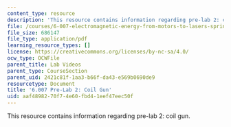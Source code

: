 ```yaml
---
content_type: resource
description: 'This resource contains information regarding pre-lab 2: coil gun.'
file: /courses/6-007-electromagnetic-energy-from-motors-to-lasers-spring-2011/aaf4898270f74e60fbd41eef47eec50f_MIT6_007S11_lab2_pre.pdf
file_size: 686147
file_type: application/pdf
learning_resource_types: []
license: https://creativecommons.org/licenses/by-nc-sa/4.0/
ocw_type: OCWFile
parent_title: Lab Videos
parent_type: CourseSection
parent_uid: 2421c81f-1aa3-b66f-da43-e569b0690de9
resourcetype: Document
title: '6.007 Pre-Lab 2: Coil Gun'
uid: aaf48982-70f7-4e60-fbd4-1eef47eec50f
---
```

This resource contains information regarding pre-lab 2: coil gun.